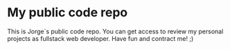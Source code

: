 # My public code repo
This is Jorge`s public code repo. You can get access to review my personal projects as fullstack web developer. Have fun and contract me! ;)
